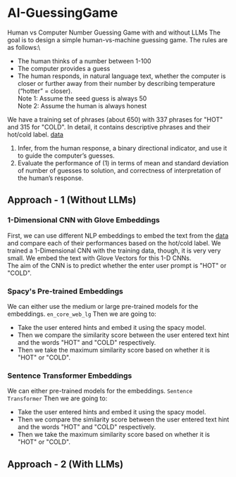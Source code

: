 # AI-GuessingGame
Human vs Computer Number Guessing Game with and without LLMs
The goal is to design a simple human-vs-machine guessing
game.
The rules are as follows:\
- The human thinks of a number between 1-100
- The computer provides a guess
- The human responds, in natural language text, whether the computer is closer or
further away from their number by describing temperature (“hotter” = closer).\
Note 1: Assume the seed guess is always 50 \
Note 2: Assume the human is always honest 

We have a training set of phrases (about 650) with 337 phrases for "HOT" and 315 for "COLD". In detail, it contains descriptive phrases and their hot/cold label. [data](https://github.com/ayanavasarkar/AI-GuessingGame/blob/main/data/train_data.csv)

1. Infer, from the human response, a binary directional indicator, and use it to guide
the computer’s guesses.
2. Evaluate the performance of (1) in terms of mean and standard deviation of
number of guesses to solution, and correctness of interpretation of the human’s
response.

## Approach - 1 (Without LLMs)

### 1-Dimensional CNN with Glove Embeddings
First, we can use different NLP embeddings to embed the text from the [data](https://github.com/ayanavasarkar/AI-GuessingGame/blob/main/data/train_data.csv) and compare each of their performances based on the hot/cold label. We trained a 1-Dimensional CNN with the training data, though, it is very very small. We embed the text with Glove Vectors for this 1-D CNNs.\
The aim of the CNN is to predict whether the enter user prompt is "HOT" or "COLD".


### Spacy's Pre-trained Embeddings
We can either use the medium or large pre-trained models for the embeddings. `en_core_web_lg`
Then we are going to:
- Take the user entered hints and embed it using the spacy model.
- Then we compare the similarity score between the user entered text hint and the words "HOT" and "COLD" respectively.
- Then we take the maximum similarity score based on whether it is "HOT" or "COLD".

### Sentence Transformer Embeddings
We can either pre-trained models for the embeddings. `Sentence Transformer`
Then we are going to:
- Take the user entered hints and embed it using the spacy model.
- Then we compare the similarity score between the user entered text hint and the words "HOT" and "COLD" respectively.
- Then we take the maximum similarity score based on whether it is "HOT" or "COLD".

## Approach - 2 (With LLMs)
